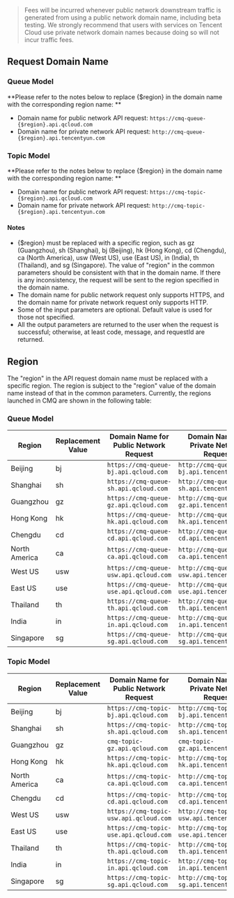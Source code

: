 > Fees will be incurred whenever public network downstream traffic is generated from using a public network domain name, including beta testing. We strongly recommend that users with services on Tencent Cloud use private network domain names because doing so will not incur traffic fees.

## Request Domain Name
### Queue Model
**Please refer to the notes below to replace {$region} in the domain name with the corresponding region name: **
- Domain name for public network API request: `https://cmq-queue-{$region}.api.qcloud.com`
- Domain name for private network API request: `http://cmq-queue-{$region}.api.tencentyun.com`

### Topic Model
**Please refer to the notes below to replace {$region} in the domain name with the corresponding region name: **
- Domain name for public network API request: `https://cmq-topic-{$region}.api.qcloud.com`
- Domain name for private network API request: `http://cmq-topic-{$region}.api.tencentyun.com`

#### Notes
- {$region} must be replaced with a specific region, such as gz (Guangzhou), sh (Shanghai), bj (Beijing), hk (Hong Kong), cd (Chengdu), ca (North America), usw (West US), use (East US), in (India), th (Thailand), and sg (Singapore). The value of "region" in the common parameters should be consistent with that in the domain name. If there is any inconsistency, the request will be sent to the region specified in the domain name.
- The domain name for public network request only supports HTTPS, and the domain name for private network request only supports HTTP.
- Some of the input parameters are optional. Default value is used for those not specified.
- All the output parameters are returned to the user when the request is successful; otherwise, at least code, message, and requestId are returned.



## Region
The "region" in the API request domain name must be replaced with a specific region. The region is subject to the "region" value of the domain name instead of that in the common parameters. Currently, the regions launched in CMQ are shown in the following table:
### Queue Model

| Region | Replacement Value | Domain Name for Public Network Request | Domain Name for Private Network Request |
|---------|---------|---------|---------|
| Beijing | bj | `https://cmq-queue-bj.api.qcloud.com`|`http://cmq-queue-bj.api.tencentyun.com` |
| Shanghai | sh | `https://cmq-queue-sh.api.qcloud.com`|`http://cmq-queue-sh.api.tencentyun.com` |
| Guangzhou | gz | `https://cmq-queue-gz.api.qcloud.com`|`http://cmq-queue-gz.api.tencentyun.com` |
| Hong Kong | hk | `https://cmq-queue-hk.api.qcloud.com`|`http://cmq-queue-hk.api.tencentyun.com` |
| Chengdu | cd | `https://cmq-queue-cd.api.qcloud.com`|`http://cmq-queue-cd.api.tencentyun.com` |
| North America | ca | `https://cmq-queue-ca.api.qcloud.com`|`http://cmq-queue-ca.api.tencentyun.com` |
| West US | usw | `https://cmq-queue-usw.api.qcloud.com`|`http://cmq-queue-usw.api.tencentyun.com` |
| East US | use | `https://cmq-queue-use.api.qcloud.com`|`http://cmq-queue-use.api.tencentyun.com` |
| Thailand | th | `https://cmq-queue-th.api.qcloud.com`|`http://cmq-queue-th.api.tencentyun.com` |
| India | in | `https://cmq-queue-in.api.qcloud.com`|`http://cmq-queue-in.api.tencentyun.com` |
| Singapore | sg | `https://cmq-queue-sg.api.qcloud.com`|`http://cmq-queue-sg.api.tencentyun.com` |


### Topic Model 

| Region | Replacement Value | Domain Name for Public Network Request | Domain Name for Private Network Request |
|---------|---------|---------|---------|
| Beijing | bj | `https://cmq-topic-bj.api.qcloud.com`|`http://cmq-topic-bj.api.tencentyun.com` |
| Shanghai | sh | `https://cmq-topic-sh.api.qcloud.com`|`http://cmq-topic-sh.api.tencentyun.com` |
| Guangzhou | gz | `cmq-topic-gz.api.qcloud.com` | `cmq-topic-gz.api.tencentyun.com` |
| Hong Kong | hk | `https://cmq-topic-hk.api.qcloud.com`|`http://cmq-topic-hk.api.tencentyun.com` |
| North America | ca | `https://cmq-topic-ca.api.qcloud.com`|`http://cmq-topic-ca.api.tencentyun.com` |
| Chengdu  |cd | `https://cmq-topic-cd.api.qcloud.com`|`http://cmq-topic-cd.api.tencentyun.com` |
| West US | usw | `https://cmq-topic-usw.api.qcloud.com`|`http://cmq-topic-usw.api.tencentyun.com` |
| East US | use | `https://cmq-topic-use.api.qcloud.com`|`http://cmq-topic-use.api.tencentyun.com` |
| Thailand | th | `https://cmq-topic-th.api.qcloud.com`|`http://cmq-topic-th.api.tencentyun.com` |
| India | in | `https://cmq-topic-in.api.qcloud.com`|`http://cmq-topic-in.api.tencentyun.com` |
| Singapore | sg | `https://cmq-topic-sg.api.qcloud.com`|`http://cmq-topic-sg.api.tencentyun.com` |

